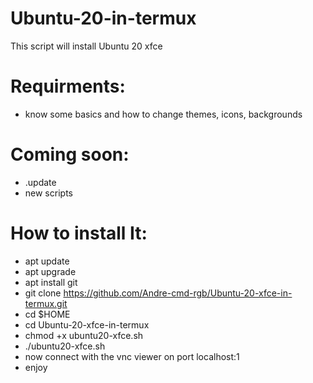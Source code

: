 # Ubuntu-20-in-termux
This script will install Ubuntu 20 xfce
# Requirments:
- know some basics and how to change themes, icons, backgrounds
# Coming soon:
- .update
- new scripts
# How to install It:
- apt update
- apt upgrade
- apt install git
- git clone https://github.com/Andre-cmd-rgb/Ubuntu-20-xfce-in-termux.git
- cd $HOME
- cd Ubuntu-20-xfce-in-termux
- chmod +x ubuntu20-xfce.sh
- ./ubuntu20-xfce.sh
- now connect with the vnc viewer on port localhost:1
- enjoy
